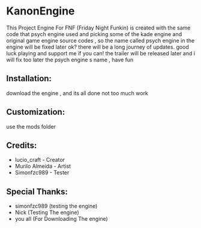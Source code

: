 # KanonEngine
This Project Engine For FNF (Friday Night Funkin) is created with the same code that psych engine used and picking some of the kade engine and original game engine source codes , so the name called psych engine in the engine will be fixed later ok? there will be a long journey of updates. good luck playing and support me if you can!
the trailer will be released later and i will fix too later the psych engine s name , have fun

## Installation:
download the engine , and its all done not too much work
## Customization:
use the mods folder
## Credits:
* lucio_craft - Creator
* Murilo Almeida - Artist
* Simonfzc989 - Tester
## Special Thanks:
* simonfzc989 (testing the engine)
* Nick (Testing The engine)
* you all (For Downloading The engine)

